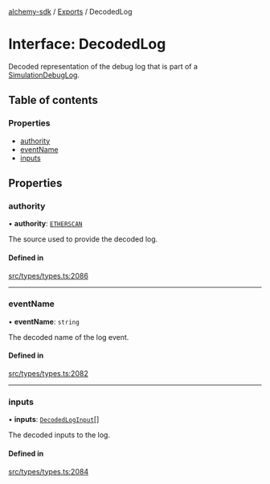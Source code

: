 [alchemy-sdk](../README.md) / [Exports](../modules.md) / DecodedLog

# Interface: DecodedLog

Decoded representation of the debug log that is part of a
[SimulationDebugLog](SimulationDebugLog.md).

## Table of contents

### Properties

- [authority](DecodedLog.md#authority)
- [eventName](DecodedLog.md#eventname)
- [inputs](DecodedLog.md#inputs)

## Properties

### authority

• **authority**: [`ETHERSCAN`](../enums/DecodingAuthority.md#etherscan)

The source used to provide the decoded log.

#### Defined in

[src/types/types.ts:2086](https://github.com/alchemyplatform/alchemy-sdk-js/blob/c7197b9/src/types/types.ts#L2086)

___

### eventName

• **eventName**: `string`

The decoded name of the log event.

#### Defined in

[src/types/types.ts:2082](https://github.com/alchemyplatform/alchemy-sdk-js/blob/c7197b9/src/types/types.ts#L2082)

___

### inputs

• **inputs**: [`DecodedLogInput`](DecodedLogInput.md)[]

The decoded inputs to the log.

#### Defined in

[src/types/types.ts:2084](https://github.com/alchemyplatform/alchemy-sdk-js/blob/c7197b9/src/types/types.ts#L2084)
